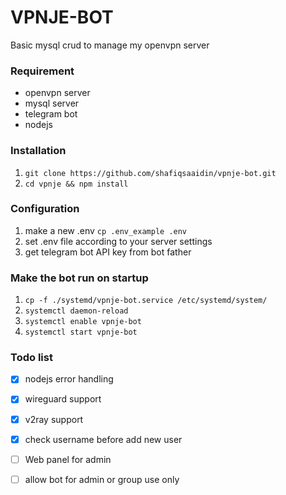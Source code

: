 # VPNJE-BOT
Basic mysql crud to manage my openvpn server

### Requirement
- openvpn server
- mysql server
- telegram bot
- nodejs

### Installation
1. `git clone https://github.com/shafiqsaaidin/vpnje-bot.git`
2. `cd vpnje && npm install`

### Configuration
1. make a new .env `cp .env_example .env`
2. set .env file according to your server settings
3. get telegram bot API key from bot father

### Make the bot run on startup
1. `cp -f ./systemd/vpnje-bot.service /etc/systemd/system/`
2. `systemctl daemon-reload`
3. `systemctl enable vpnje-bot`
4. `systemctl start vpnje-bot`

### Todo list
- [x] nodejs error handling
- [x] wireguard support
- [x] v2ray support
- [x] check username before add new user
- [ ] Web panel for admin
- [ ] allow bot for admin or group use only

